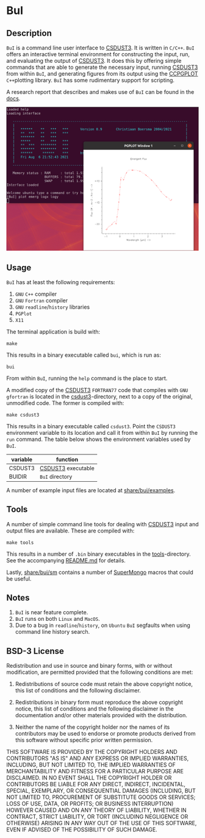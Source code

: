 
# BuI

## Description

`BuI` is a command line user interface to [CSDUST3](https://mendeley.figshare.com/articles/dataset/CSDUST3_A_radiation_transport_code_for_a_dusty_medium_with_1-d_planar_spherical_or_cylindrical_geometry/11330666/1). It is written in `C/C++`. `BuI` offers an interactive terminal environment for constructing the input, run, and evaluating the output of [CSDUST3](https://mendeley.figshare.com/articles/dataset/CSDUST3_A_radiation_transport_code_for_a_dusty_medium_with_1-d_planar_spherical_or_cylindrical_geometry/11330666/1). It does this by offering simple commands that are able to generate the necessary input, running [CSDUST3](https://mendeley.figshare.com/articles/dataset/CSDUST3_A_radiation_transport_code_for_a_dusty_medium_with_1-d_planar_spherical_or_cylindrical_geometry/11330666/1) from within `BuI`, and generating figures from its output using the [CCPGPLOT](https://github.com/kriztioan/CCPGPLOT) `C++`plotting library. `BuI` has some rudimentary support for scripting.

A research report that describes and makes use of `BuI` can be found in the  [docs](docs/).

![BuI in Action](BuI.png "BuI in Action")

## Usage

`BuI` has at least the following requirements:

1. `GNU` `C++` compiler
2. `GNU` `Fortran` compiler
3. `GNU` `readline`/`history` libraries
4. `PGPlot`
5. `X11`

The terminal application is build with:

```shell
make
```

This results in a binary executable called `bui`, which is run as:

```shell
bui
```

From within `BuI`, running the `help` command is the place to start.

A modified copy of the [CSDUST3](https://mendeley.figshare.com/articles/dataset/CSDUST3_A_radiation_transport_code_for_a_dusty_medium_with_1-d_planar_spherical_or_cylindrical_geometry/11330666/1) `FORTRAN77` code that compiles with `GNU` `gfortran` is located in the [csdust3](csdust3/)-directory, next to a copy of the original, unmodified code. The former is compiled with:

```shell
make csdust3
```

This results in a binary executable called `csdust3`. Point the `CSDUST3` environment variable to its location and call it from within `BuI` by running the `run` command. The table below shows the environment variables used by `BuI`.

|variable|function|
---------|--------
|CSDUST3|[CSDUST3](https://mendeley.figshare.com/articles/dataset/CSDUST3_A_radiation_transport_code_for_a_dusty_medium_with_1-d_planar_spherical_or_cylindrical_geometry/11330666/1) executable|
|BUIDIR|`BuI` directory|

A number of example input files are located at [share/bui/examples](share/bui/examples).

## Tools

A number of simple command line tools for dealing with [CSDUST3](https://mendeley.figshare.com/articles/dataset/CSDUST3_A_radiation_transport_code_for_a_dusty_medium_with_1-d_planar_spherical_or_cylindrical_geometry/11330666/1) input and output files are available. These are compiled with:

```shell
make tools
```

This results in a number of `.bin` binary executables in the [tools](tools/)-directory. See the accompanying [README.md](tools/README.md) for details.

Lastly, [share/bui/sm](share/bui/sm) contains a number of [SuperMongo](https://www.astro.princeton.edu/~rhl/sm/) macros that could be useful.

## Notes

1. `BuI` is near feature complete.
2. `BuI` runs on both `Linux` and `MacOS`.
3. Due to a bug in `readline`/`history`, on `Ubuntu` `BuI` segfaults when using command line history search.

## BSD-3 License

Redistribution and use in source and binary forms, with or without modification, are permitted provided that the following conditions are met:

1. Redistributions of source code must retain the above copyright notice, this list of conditions and the following disclaimer.

2. Redistributions in binary form must reproduce the above copyright notice, this list of conditions and the following disclaimer in the documentation and/or other materials provided with the distribution.

3. Neither the name of the copyright holder nor the names of its contributors may be used to endorse or promote products derived from this software without specific prior written permission.

THIS SOFTWARE IS PROVIDED BY THE COPYRIGHT HOLDERS AND CONTRIBUTORS "AS IS" AND ANY EXPRESS OR IMPLIED WARRANTIES, INCLUDING, BUT NOT LIMITED TO, THE IMPLIED WARRANTIES OF MERCHANTABILITY AND FITNESS FOR A PARTICULAR PURPOSE ARE DISCLAIMED. IN NO EVENT SHALL THE COPYRIGHT HOLDER OR CONTRIBUTORS BE LIABLE FOR ANY DIRECT, INDIRECT, INCIDENTAL, SPECIAL, EXEMPLARY, OR CONSEQUENTIAL DAMAGES (INCLUDING, BUT NOT LIMITED TO, PROCUREMENT OF SUBSTITUTE GOODS OR SERVICES; LOSS OF USE, DATA, OR PROFITS; OR BUSINESS INTERRUPTION) HOWEVER CAUSED AND ON ANY THEORY OF LIABILITY, WHETHER IN CONTRACT, STRICT LIABILITY, OR TORT (INCLUDING NEGLIGENCE OR OTHERWISE) ARISING IN ANY WAY OUT OF THE USE OF THIS SOFTWARE, EVEN IF ADVISED OF THE POSSIBILITY OF SUCH DAMAGE.
